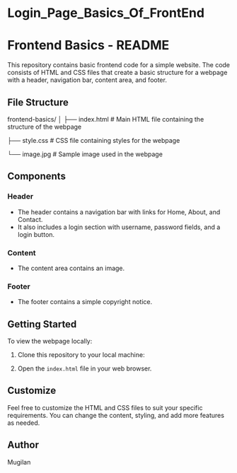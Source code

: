 # Login_Page_Basics_Of_FrontEnd

# Frontend Basics - README

This repository contains basic frontend code for a simple website. The code consists of HTML and CSS files that create a basic structure for a webpage with a header, navigation bar, content area, and footer.

## File Structure

frontend-basics/
│
├── index.html # Main HTML file containing the structure of the webpage

├── style.css # CSS file containing styles for the webpage

└── image.jpg # Sample image used in the webpage


## Components

### Header
- The header contains a navigation bar with links for Home, About, and Contact.
- It also includes a login section with username, password fields, and a login button.

### Content
- The content area contains an image.

### Footer
- The footer contains a simple copyright notice.

## Getting Started

To view the webpage locally:

1. Clone this repository to your local machine:


2. Open the `index.html` file in your web browser.

## Customize

Feel free to customize the HTML and CSS files to suit your specific requirements. You can change the content, styling, and add more features as needed.

## Author

Mugilan


